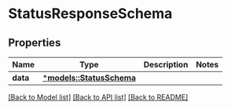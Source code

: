 # StatusResponseSchema

## Properties
Name | Type | Description | Notes
------------ | ------------- | ------------- | -------------
**data** | [***models::StatusSchema**](StatusSchema.md) |  | 

[[Back to Model list]](../README.md#documentation-for-models) [[Back to API list]](../README.md#documentation-for-api-endpoints) [[Back to README]](../README.md)


